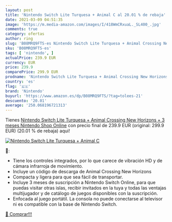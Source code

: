 ```yaml
---
layout: post
title: 'Nintendo Switch Lite Turquesa + Animal C al 20.01 % de rebaja'
date: 2021-03-09 04:51:35
image: 'https://m.media-amazon.com/images/I/418WmCRxuaL._SL400_.jpg'
comments: true
category: ofertas
author: ring
slug: 'B08MRQ9FTS-es Nintendo Switch Lite Turquesa + Animal Crossing New...'
sku: 'B08MRQ9FTS-es'
tags: [ 'nintendo', ]
actualPrice: 239.9 EUR
currency: EUR
price: 239.9
comparePrice: 299.9 EUR
prodname: 'Nintendo Switch Lite Turquesa + Animal Crossing New Horizons + 3 meses Nintendo Shop Online'
country: 'es'
flag: '🇪🇸'
brand: 'Nintendo'
buyurl: 'https://www.amazon.es/dp/B08MRQ9FTS/?tag=tolees-21'
descuento: '20.01'
average: '250.068196721313'
---
```


Tienes [Nintendo Switch Lite Turquesa + Animal Crossing New Horizons + 3 meses Nintendo Shop Online](https://www.amazon.es/dp/B08MRQ9FTS/?tag=tolees-21) con precio final de  239.9 EUR (original: 299.9 EUR) (20.01 %  de rebaja) aqui!

[![Nintendo Switch Lite Turquesa + Animal C](https://m.media-amazon.com/images/I/418WmCRxuaL._SL400_.jpg)](https://www.amazon.es/dp/B08MRQ9FTS/?tag=tolees-21)

🔎:

- Tiene los controles integrados, por lo que carece de vibración HD y de cámara infrarroja de movimiento.
- Incluye un código de descarga de Animal Crossing New Horizons
- Compacta y ligera para que sea fácil de transportar.
- Incluye 3 meses de suscripción a Nintendo Switch Online, para que puedas visitar otras islas, recibir invitados en la tuya y todas las ventajas multijugador y de catálogo de juegos disponibles con la suscripción.
- Enfocada al juego portátil. La consola no puede conectarse al televisor ni es compatible con la base de Nintendo Switch.

[🛒 Comprar!!!](https://www.amazon.es/dp/B08MRQ9FTS/?tag=tolees-21)
